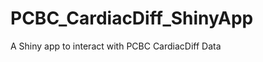 PCBC_CardiacDiff_ShinyApp
=========================

A Shiny app to interact with PCBC CardiacDiff Data
